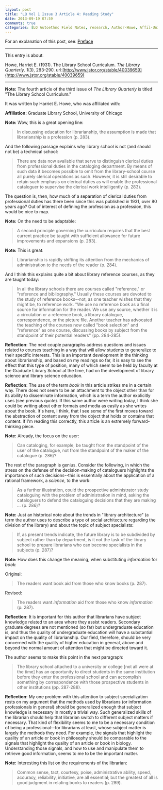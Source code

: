 ```yaml
---
layout: post
title: "LQ Vol 1 Issue 3 Article 4: Reading Study"
date: 2013-09-19 07:59
comments: true
categories: [LQ Autoethno Field Notes, research, Author-Howe, Affil-University of Chicago]
---
```


For an explanation of this post, see:
[Preface](/blog/2013/08/14/lq-autoethnography-research-journal-preface/)

---

This entry is about:

Howe, Harriet E. (1931). The Library School Curriculum. *The
Library Quarterly, 1*(3), 283-290.
url:[http://www.jstor.org/stable/40039659](http://www.jstor.org/stable/40039659)

---

**Note:** The fourth article of the third issue of *The Library
Quarterly* is titled "The Library School Curriculum."

It was written by Harriet E. Howe, who was affiliated with:

**Affiliation:** Graduate Library School, University of Chicago

**Note:** Wow, this is a great opening line:

> In discussing education for librarianship, the assumption is
> made that librarianship is a profession (p. 283).

And the following passage explains why library school is not (and
should not be) a technical school:

> There are data now available that serve to distinguish clerical
> duties from professional duties in the cataloging department. By
> means of such data it becomes possible to omit from the
> library-school course all purely clerical operations as such.
> However, it is still desirable to retain such emphasis on
> clerical duties as will enable the professional cataloguer to
> supervise the clerical work intelligently (p. 283).

The question is, then, how much of a separation of clerical duties
from professional duties has there been since this was published
in 1931, over 80 years ago? Out of interest of defining the
profession as a profession, this would be nice to map.

**Note:** On the need to be adaptable:

> A second principle governing the curriculum requires that the
> best current practice be taught with sufficient allowance for
> future improvements and expansions (p. 283).

**Note:** This is great:

> Librarianship is rapidly shifting its attention from the
> mechanics of administration to the needs of the reader (p. 284).

And I think this explains quite a bit about library reference
courses, as they are taught today:

> In all the library schools there are courses called "reference,"
> or "reference and bibliography." Usually these courses are
> devoted to the study of reference books--not, as one teacher
> wishes that they might be, to reference work. "We use no
> reference book as a final source for information for the reader.
> We use any source, whether it is a circulation or a reference
> book, a library catalogue, correspondence, or the picture file.
> Another teacher has advocated the teaching of the courses now
> called "book selection" and "reference" as one course,
> discussing books by subject from the standpoint of their
> potential readers" (pp. 284-285).

**Reflection:** The next couple paragraphs address questions and
issues related to courses teaching in a way that will allow
students to generalize to their specific interests. This is an
important development in the thinking about librarianship, and
based on my readings so far, it is easy to see the effect that
this type of position, many of which seem to be held by faculty at
the Graduate Library School at the time, had on the development of
library science and library science education. 

**Reflection:** The use of the term *book* in this article strikes
me in a certain way. There does not seem to be an attachment to
the object other than for its ability to disseminate information,
which is a term the author explicitly uses (see previous quote).
If this same author were writing today, I think she could be
writing about other formats and media as easily as she writes
about the book.  It's here, I think, that I see some of the first
moves toward the abstraction of content away from the object that
holds or contains that content. If I'm reading this correctly,
this article is an extremely forward-thinking piece.

**Note:** Already, the focus on the user:

> Can cataloging, for example, be taught from the standpoint of
> the user of the catalogue, not from the standpoint of the maker
> of the catalogue (p. 286)?

The rest of the paragraph is genius. Consider the following, in
which the stress on the defense of the decision-making of
cataloguers highlights the importance of such decisions--this is
essentially about the application of a rational framework, a
*science*, to the work:

> As a further illustration, could the prospective administrator
> study cataloguing with the problem of administration in mind,
> asking the cataloguers to defend the cataloguing decisions that
> they are making ... (p. 286)?

**Note:** Just an historical note about the trends in "library
architecture" (a term the author uses to describe a type of social
architecture regarding the division of the library) and about the
topic of subject specialists:

> If, as present trends indicate, the future library is to be
> subdivided by subject rather than by department, is it not the
> task of the library school to prepare librarians who can become
> specialists in the subjects (p. 287)?

**Note:** How does this change the meaning, when substituting
*information* for *book*:

Original:

> The readers want book aid from those who know books (p. 287).

Revised:

> The readers want *information* aid from those who know
> *information* (p. 287).

**Reflection:** It is important for this author that librarians
have subject knowledge related to an area where they assist
readers. Secondary graduate degrees are not mentioned (so far) but
undergraduate education is, and thus the quality of undergraduate
education will have a substantial impact on the quality of
librarianship. Our field, therefore, should be very concerned with
the quality of higher education in general, above and beyond the
normal amount of attention that might be directed toward it.

The author seems to make this point in the next paragraph:

> The library school attached to a university or college [not all
> were at the time] has an opportunity to direct students in the
> same institution before they enter the professional school and
> can accomplish something by correspondence with those
> prospective students in other institutions (pp. 287-288).

**Reflection:** My one problem with this attention to subject
specialization rests on my argument that the methods used by
librarians (or information professionals in general) should be
generalized enough that subject knowledge is necessary in mostly a
trivial way. Such generalized skills of the librarian should help
that librarian switch to different subject matters if necessary.
That kind of flexibility seems to me to be a necessary condition
of being a professional--for librarians at least, whose subject
matter is largely the methods they need. For example, the signals
that highlight the quality of an article or book in philosophy
should be comparable to the signals that highlight the quality of
an article or book in biology. Understanding those signals, and
how to use and manipulate them to retrieve good information, seems
to me to be the important matter.

**Note:** Interesting this list on the requirements of the
librarian:

> Common sense, tact, courtesy, poise, administrative ability,
> speed, accuracy, reliability, initiative, are all essential; but
> the greatest of all is good judgment in relating books to
> readers (p. 289).
